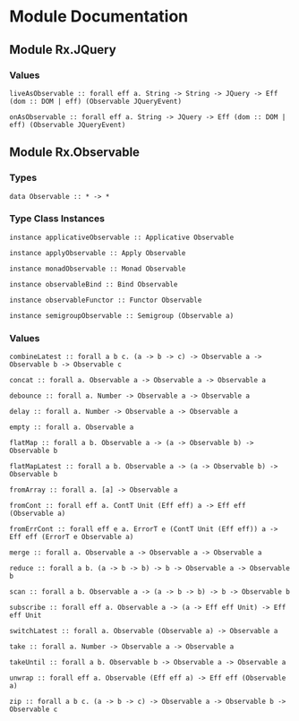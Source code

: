 # Module Documentation

## Module Rx.JQuery

### Values

    liveAsObservable :: forall eff a. String -> String -> JQuery -> Eff (dom :: DOM | eff) (Observable JQueryEvent)

    onAsObservable :: forall eff a. String -> JQuery -> Eff (dom :: DOM | eff) (Observable JQueryEvent)


## Module Rx.Observable

### Types

    data Observable :: * -> *


### Type Class Instances

    instance applicativeObservable :: Applicative Observable

    instance applyObservable :: Apply Observable

    instance monadObservable :: Monad Observable

    instance observableBind :: Bind Observable

    instance observableFunctor :: Functor Observable

    instance semigroupObservable :: Semigroup (Observable a)


### Values

    combineLatest :: forall a b c. (a -> b -> c) -> Observable a -> Observable b -> Observable c

    concat :: forall a. Observable a -> Observable a -> Observable a

    debounce :: forall a. Number -> Observable a -> Observable a

    delay :: forall a. Number -> Observable a -> Observable a

    empty :: forall a. Observable a

    flatMap :: forall a b. Observable a -> (a -> Observable b) -> Observable b

    flatMapLatest :: forall a b. Observable a -> (a -> Observable b) -> Observable b

    fromArray :: forall a. [a] -> Observable a

    fromCont :: forall eff a. ContT Unit (Eff eff) a -> Eff eff (Observable a)

    fromErrCont :: forall eff e a. ErrorT e (ContT Unit (Eff eff)) a -> Eff eff (ErrorT e Observable a)

    merge :: forall a. Observable a -> Observable a -> Observable a

    reduce :: forall a b. (a -> b -> b) -> b -> Observable a -> Observable b

    scan :: forall a b. Observable a -> (a -> b -> b) -> b -> Observable b

    subscribe :: forall eff a. Observable a -> (a -> Eff eff Unit) -> Eff eff Unit

    switchLatest :: forall a. Observable (Observable a) -> Observable a

    take :: forall a. Number -> Observable a -> Observable a

    takeUntil :: forall a b. Observable b -> Observable a -> Observable a

    unwrap :: forall eff a. Observable (Eff eff a) -> Eff eff (Observable a)

    zip :: forall a b c. (a -> b -> c) -> Observable a -> Observable b -> Observable c



